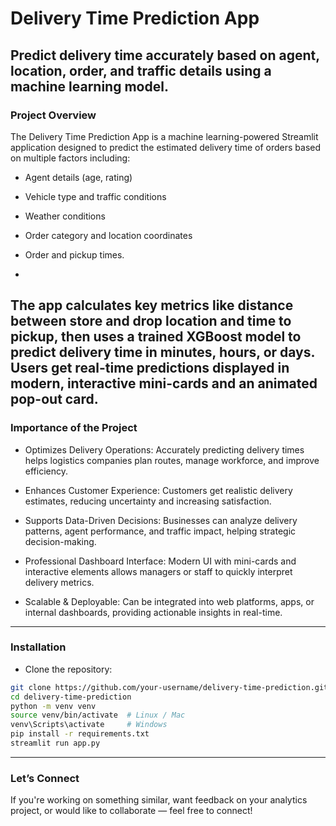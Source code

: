 # Delivery Time Prediction App

Predict delivery time accurately based on agent, location, order, and traffic details using a machine learning model.
---

### Project Overview

The Delivery Time Prediction App is a machine learning-powered Streamlit application designed to predict the estimated delivery time of orders based on multiple factors including:

* Agent details (age, rating)

* Vehicle type and traffic conditions

* Weather conditions

* Order category and location coordinates

* Order and pickup times.

* 
The app calculates key metrics like distance between store and drop location and time to pickup, then uses a trained XGBoost model to predict delivery time in minutes, hours, or days. Users get real-time predictions displayed in modern, interactive mini-cards and an animated pop-out card.
---
### Importance of the Project

* Optimizes Delivery Operations:
Accurately predicting delivery times helps logistics companies plan routes, manage workforce, and improve efficiency.

* Enhances Customer Experience:
Customers get realistic delivery estimates, reducing uncertainty and increasing satisfaction.

* Supports Data-Driven Decisions:
Businesses can analyze delivery patterns, agent performance, and traffic impact, helping strategic decision-making.

* Professional Dashboard Interface:
Modern UI with mini-cards and interactive elements allows managers or staff to quickly interpret delivery metrics.

* Scalable & Deployable:
Can be integrated into web platforms, apps, or internal dashboards, providing actionable insights in real-time.
---

### Installation

* Clone the repository:

```bash
git clone https://github.com/your-username/delivery-time-prediction.git
cd delivery-time-prediction
python -m venv venv
source venv/bin/activate  # Linux / Mac
venv\Scripts\activate     # Windows
pip install -r requirements.txt
streamlit run app.py
```
---

### Let’s Connect

If you're working on something similar, want feedback on your analytics project, or would like to collaborate — feel free to connect!
